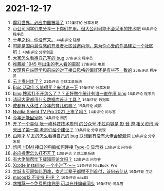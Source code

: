 # 2021-12-17

1. [魔幻世界，必应中国被墙了](https://www.v2ex.com/t/822724) `122条评论` `分享发现`
1. [小公司同学们来分享一下你们在用，但大公司可能不会采用的技术吧](https://www.v2ex.com/t/822738) `68条评论` `程序员`
1. [十年之约，你没有来。](https://www.v2ex.com/t/822731) `44条评论` `随想`
1. [可能是国内最性感的开发者社区诚邀内测，来为你心爱的作品建立一个社区吧！](https://www.v2ex.com/t/822746) `40条评论` `分享创造`
1. [大家怎么看待自己写的 bug](https://www.v2ex.com/t/822756) `37条评论` `程序员`
1. [推薦給 1945 年出生的老人看的電影](https://www.v2ex.com/t/822744) `27条评论` `电影`
1. [发现客户端同学和前端的对于接口风格的偏好还是有些不一致的](https://www.v2ex.com/t/822769) `23条评论` `程序员`
1. [云上贵州炸了？](https://www.v2ex.com/t/822722) `21条评论` `全球工单系统`
1. [Epic 活动什么值得买？来讨论一下](https://www.v2ex.com/t/822725) `19条评论` `分享发现`
1. [bing 搜索打不开怎么了？？正好做个统计有谁一直在用 bing](https://www.v2ex.com/t/822773) `18条评论` `程序员`
1. [请问大家都用什么数据库设计工具？](https://www.v2ex.com/t/822760) `16条评论` `数据库`
1. [成都有人休过了今年的育儿假嘛？](https://www.v2ex.com/t/822739) `15条评论` `成都`
1. [Nvidia Shield TV Pro 2021 上市了吗？](https://www.v2ex.com/t/822761) `14条评论` `问与答`
1. [今年还能回家吗](https://www.v2ex.com/t/822735) `14条评论` `西安`
1. [开了一个类似 阮一峰科技技术周刊 的公众号 不过内容是 影 音 游 相关资讯 今天出了第一期 老哥们给个建议？](https://www.v2ex.com/t/822790) `13条评论` `分享发现`
1. [由刚才 V 友的怎么看待自己的 bug 联想到有没有大佬会留漏洞](https://www.v2ex.com/t/822777) `13条评论` `分享发现`
1. [询问 HDMI 接口的电脑如何连接 Type-C 显示器](https://www.v2ex.com/t/822745) `13条评论` `问与答`
1. [必应搜索怎么打不开了](https://www.v2ex.com/t/822726) `13条评论` `全球工单系统`
1. [有大佬能帮忙下载知网论文吗？](https://www.v2ex.com/t/822729) `12条评论` `问与答`
1. [Xcode installing 一个小时了～～](https://www.v2ex.com/t/822782) `11条评论` `MacBook Pro`
1. [大城市买房如此困难，幸苦半辈子都攒不到首付，该何去何从](https://www.v2ex.com/t/822778) `10条评论` `生活`
1. [macos12 不支持 PHP ？](https://www.v2ex.com/t/822758) `10条评论` `macOS`
1. [求推荐一个免费思维导图,可以在线编辑同步](https://www.v2ex.com/t/822748) `10条评论` `问与答`
